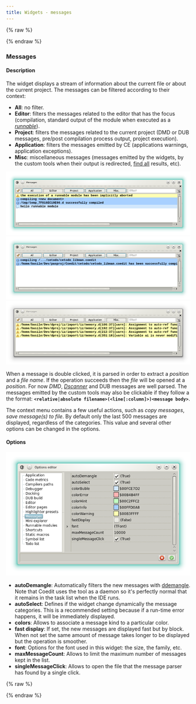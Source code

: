 ```yaml
---
title: Widgets - messages
---
```


{% raw %}
<script src="//cdnjs.cloudflare.com/ajax/libs/anchor-js/4.0.0/anchor.min.js"></script>
{% endraw %}

### Messages

#### Description

The widget displays a stream of information about the current file or about the current project.
The messages can be filtered according to their context:

- __All__: no filter.
- __Editor__: filters the messages related to the editor that has the focus (compilation, standard output of the module when executed as a [_runnable_](features_runnables)).
- __Project__: filters the messages related to the current project (DMD or DUB messages, pre/post compilation process output, project execution).
- __Application__: filters the messages emitted by CE (applications warnings, application exceptions).
- __Misc__: miscellaneous messages (messages emitted by the widgets, by the custom tools when their output is redirected, [find all](widgets_search) results, etc). 

![](img/messages1.png)
![](img/messages2.png)
![](img/messages3.png)

When a message is double clicked, it is parsed in order to extract a *position* and a *file name*.
If the operation succeeds then the *file* will be opened at a *position*.
For now *DMD*, [*Dscanner*](https://www.github.com/Hackerpilot/Dscanner) and DUB messages are well parsed.
The messages emitted by the custom tools may also be clickable if they follow a the format: **`<relative|absolute filename>(<line[:column]>)<message body>`**.

The context menu contains a few useful actions, such as *copy messages*, *save message(s) to file*.
By default only the last 500 messages are displayed, regardless of the categories. 
This value and several other options can be changed in the options.

#### Options

![](img/options_messages.png)

- **autoDemangle**: Automatically filters the new messages with [ddemangle](https://github.com/dlang/tools#d-tools). Note that Coedit uses the tool as a daemon so it's perfectly normal that it remains in the task list when the IDE runs.
- **autoSelect**: Defines if the widget change dynamically the message categories.
This is a recommended setting because if a run-time error happens, it will be immediately displayed.
- **colors**: Allows to associate a message kind to a particular color.
- **fast display**: If set, the new messages are displayed fast but by block. When not set the same amount of message takes longer to be displayed but the operation is smoother.
- **font**: Options for the font used in this widget: the size, the family, etc.
- **maxMessageCount**: Allows to limit the maximum number of messages kept in the list.
- **singleMessageClick**: Allows to open the file that the message parser has found by a single click.

{% raw %}
<script>
anchors.add();
</script>
{% endraw %}
